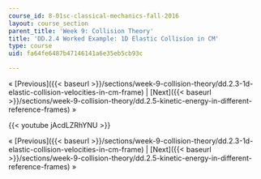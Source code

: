 ```yaml
---
course_id: 8-01sc-classical-mechanics-fall-2016
layout: course_section
parent_title: 'Week 9: Collision Theory'
title: 'DD.2.4 Worked Example: 1D Elastic Collision in CM'
type: course
uid: fa64fe6487b47146141a6e35eb5cb93c

---
```


« [Previous]({{< baseurl >}}/sections/week-9-collision-theory/dd.2.3-1d-elastic-collision-velocities-in-cm-frame) | [Next]({{< baseurl >}}/sections/week-9-collision-theory/dd.2.5-kinetic-energy-in-different-reference-frames) »

{{< youtube jAcdLZRhYNU >}}

« [Previous]({{< baseurl >}}/sections/week-9-collision-theory/dd.2.3-1d-elastic-collision-velocities-in-cm-frame) | [Next]({{< baseurl >}}/sections/week-9-collision-theory/dd.2.5-kinetic-energy-in-different-reference-frames) »